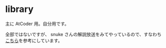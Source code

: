 # library

主に AtCoder 用。自分用です。

全部ではないですが、 snuke さんの解説放送をみてやっているので、すなわち[こちら](https://github.com/atcoder-live/library)を参考にしています。